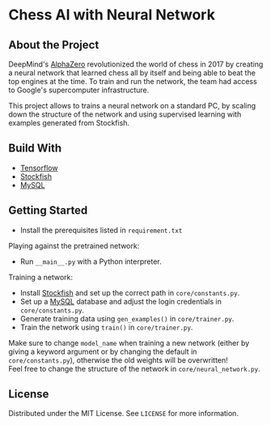 # Chess AI with Neural Network

## About the Project
DeepMind's [AlphaZero](https://deepmind.com/blog/article/alphazero-shedding-new-light-grand-games-chess-shogi-and-go) revolutionized the world of chess in 2017 by creating a neural network that learned chess all by itself and being able to beat the top engines at the time. To train and run the network, the team had access to Google's supercomputer infrastructure. 

This project allows to trains a neural network on a standard PC, by scaling down the structure of the network and using supervised learning with examples generated from Stockfish.

## Build With
- [Tensorflow](https://www.tensorflow.org/)
- [Stockfish](https://stockfishchess.org/)
- [MySQL](https://www.mysql.com/)

## Getting Started
- Install the prerequisites listed in `requirement.txt`

Playing against the pretrained network:
  - Run `__main__.py` with a Python interpreter.
  
Training a network:
  - Install [Stockfish](https://stockfishchess.org/) and set up the correct path in `core/constants.py`.
  - Set up a [MySQL](https://www.mysql.com/) database and adjust the login credentials in `core/constants.py`.
  - Generate training data using `gen_examples()` in `core/trainer.py`.
  - Train the network using `train()` in `core/trainer.py`.
  
  Make sure to change `model_name` when training a new network (either by giving a keyword argument or by changing the default in `core/constants.py`), otherwise the old weights will be overwritten! \
  Feel free to change the structure of the network in `core/neural_network.py`.

## License
Distributed under the MIT License. See `LICENSE` for more information.
